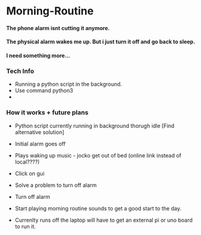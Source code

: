 # Morning-Routine
 #### The phone alarm isnt cutting it anymore.  
 #### The physical alarm wakes me up. But i just turn it off and go back to sleep.  
 #### I need something more...  

### Tech Info
- Running a python script in the background.  
- Use command python3 <file name>
-
### How it works + future plans
- Python script currently running in background thorugh idle [Find alternative solution]
- Initial alarm goes off
- Plays waking up music - jocko get out of bed (online link instead of local????)
- Click on gui 
- Solve a problem to turn off alarm
- Turn off alarm
- Start playing morning routine sounds to get a good start to the day.


- Currenlty runs off the laptop will have to get an external pi or uno board to run it.
